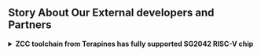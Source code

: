 ## Story About Our External developers and Partners

<details><summary><b>ZCC toolchain from Terapines has fully supported SG2042 RISC-V chip</b></summary>

For More Info, Visit [ZCC Introduction](./Terapines.pdf)

Terapines have also benchmarked some popular AI kernels in addition to SPECInt2006. As shown in below, we have evaluated the auto-vectorization performance of zcc, LLVM, EPI LLVM, GCC against 4 kernels includes psroi,
warp, resize and correlation, we have also compared the dynamic instruction count agaist hand optimized kernels written with RVV builtins. zcc shows 18% average better performance against hand optimized kernels, at most 10
times faster than EPI LLVM (9cfcff6873), 100 times faster than LLVM 16 and 69 times faster than GCC 12.2. You can find the source code and build commands of these 4 kernels from [https://github.com/dodohack/rv_lib](https://github.com/dodohack/rv_lib).

<div align="center">
<img src= ./zcc_demo.png
 width="60%"/>
</div>

If you wish to have a try of zcc toolchain, please send mail to **aries.wu@terapines.com**
</details>





